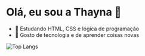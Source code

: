 # Olá, eu sou a Thayna 👋

- 🌱 Estudando HTML, CSS e lógica de programação  
- 🚀 Gosto de tecnologia e de aprender coisas novas   

![Top Langs](https://github-readme-stats.vercel.app/api/top-langs/?username=taykas&layout=compact)

